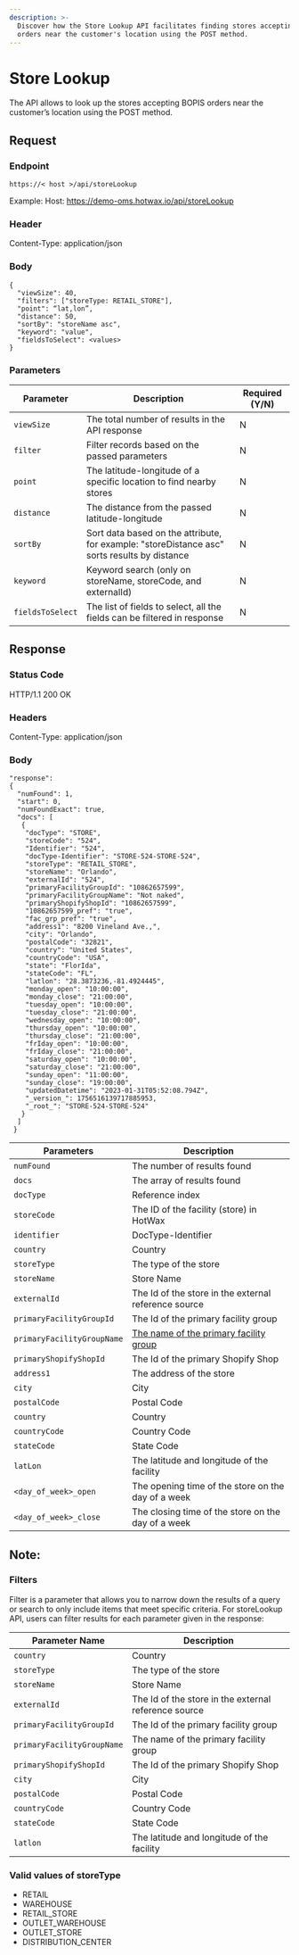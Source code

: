 ```yaml
---
description: >-
  Discover how the Store Lookup API facilitates finding stores accepting BOPIS
  orders near the customer's location using the POST method.
---
```


# Store Lookup

The API allows to look up the stores accepting BOPIS orders near the customer’s location using the POST method.

## Request

### Endpoint

`https://< host >/api/storeLookup`

Example: Host: https://demo-oms.hotwax.io/api/storeLookup

### Header

Content-Type: application/json

### Body

```
{
  "viewSize": 40,
  "filters": ["storeType: RETAIL_STORE"],
  "point": “lat,lon”,
  "distance": 50,
  "sortBy": "storeName asc",
  "keyword": "value",
  "fieldsToSelect": <values>
}
```

### Parameters

| Parameter        | Description                                                                                  | Required (Y/N) |
| ---------------- | -------------------------------------------------------------------------------------------- | -------------- |
| `viewSize`       | The total number of results in the API response                                              | N              |
| `filter`         | Filter records based on the passed parameters                                                | N              |
| `point`          | The latitude-longitude of a specific location to find nearby stores                          | N              |
| `distance`       | The distance from the passed latitude-longitude                                              | N              |
| `sortBy`         | Sort data based on the attribute, for example: "storeDistance asc" sorts results by distance | N              |
| `keyword`        | Keyword search (only on storeName, storeCode, and externalId)                                | N              |
| `fieldsToSelect` | The list of fields to select, all the fields can be filtered in response                     | N              |

## Response

### Status Code

HTTP/1.1 200 OK

### Headers

Content-Type: application/json

### Body

```
"response": 
{
  "numFound": 1,
  "start": 0,
  "numFoundExact": true,
  "docs": [
   {
    "docType": "STORE",
    "storeCode": "524",
    "Identifier": "524",
    "docType-Identifier": "STORE-524-STORE-524",
    "storeType": "RETAIL_STORE",
    "storeName": "Orlando",
    "externalId": "524",
    "primaryFacilityGroupId": "10862657599",
    "primaryFacilityGroupName": "Not naked",
    "primaryShopifyShopId": "10862657599",
    "10862657599_pref": "true",
    "fac_grp_pref": "true",
    "address1": "8200 Vineland Ave.,",
    "city": "Orlando",
    "postalCode": "32821",
    "country": "United States",
    "countryCode": "USA",
    "state": "FlorIda",
    "stateCode": "FL",
    "latlon": "28.3873236,-81.4924445",
    "monday_open": "10:00:00",
    "monday_close": "21:00:00",
    "tuesday_open": "10:00:00",
    "tuesday_close": "21:00:00",
    "wednesday_open": "10:00:00",
    "thursday_open": "10:00:00",
    "thursday_close": "21:00:00",
    "frIday_open": "10:00:00",
    "frIday_close": "21:00:00",
    "saturday_open": "10:00:00",
    "saturday_close": "21:00:00",
    "sunday_open": "11:00:00",
    "sunday_close": "19:00:00",
    "updatedDatetime": "2023-01-31T05:52:08.794Z",
    "_version_": 1756516139717885953,
    "_root_": "STORE-524-STORE-524"
   }
  ]
 }
```

| Parameters                 | Description                                                                                                                                         |
| -------------------------- | --------------------------------------------------------------------------------------------------------------------------------------------------- |
| `numFound`                 | The number of results found                                                                                                                         |
| `docs`                     | The array of results found                                                                                                                          |
| `docType`                  | Reference index                                                                                                                                     |
| `storeCode`                | The ID of the facility (store) in HotWax                                                                                                            |
| `identifier`               | DocType-Identifier                                                                                                                                  |
| `country`                  | Country                                                                                                                                             |
| `storeType`                | The type of the store                                                                                                                               |
| `storeName`                | Store Name                                                                                                                                          |
| `externalId`               | The Id of the store in the external reference source                                                                                                |
| `primaryFacilityGroupId`   | The Id of the primary facility group                                                                                                                |
| `primaryFacilityGroupName` | [The name of the primary facility group](https://github.com/hotwax/press-release-faq/blob/main/bopis/customer-experience/primary-facility-group.md) |
| `primaryShopifyShopId`     | The Id of the primary Shopify Shop                                                                                                                  |
| `address1`                 | The address of the store                                                                                                                            |
| `city`                     | City                                                                                                                                                |
| `postalCode`               | Postal Code                                                                                                                                         |
| `country`                  | Country                                                                                                                                             |
| `countryCode`              | Country Code                                                                                                                                        |
| `stateCode`                | State Code                                                                                                                                          |
| `latLon`                   | The latitude and longitude of the facility                                                                                                          |
| `<day_of_week>_open`       | The opening time of the store on the day of a week                                                                                                  |
| `<day_of_week>_close`      | The closing time of the store on the day of a week                                                                                                  |



## Note:

### Filters

Filter is a parameter that allows you to narrow down the results of a query or search to only include items that meet specific criteria. For storeLookup API, users can filter results for each parameter given in the response:

| Parameter Name             | Description                                          |
| -------------------------- | ---------------------------------------------------- |
| `country`                  | Country                                              |
| `storeType`                | The type of the store                                |
| `storeName`                | Store Name                                           |
| `externalId`               | The Id of the store in the external reference source |
| `primaryFacilityGroupId`   | The Id of the primary facility group                 |
| `primaryFacilityGroupName` | The name of the primary facility group               |
| `primaryShopifyShopId`     | The Id of the primary Shopify Shop                   |
| `city`                     | City                                                 |
| `postalCode`               | Postal Code                                          |
| `countryCode`              | Country Code                                         |
| `stateCode`                | State Code                                           |
| `latlon`                   | The latitude and longitude of the facility           |

### Valid values of storeType

* RETAIL
* WAREHOUSE
* RETAIL\_STORE
* OUTLET\_WAREHOUSE
* OUTLET\_STORE
* DISTRIBUTION\_CENTER
